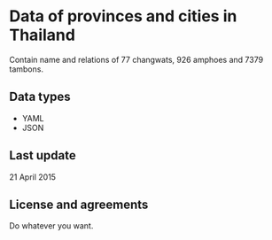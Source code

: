 Data of provinces and cities in Thailand
================================

Contain name and relations of 77 changwats, 926 amphoes and 7379 tambons.

Data types
--------------
* YAML
* JSON

Last update
------------
21 April 2015


License and agreements
--------------
Do whatever you want.
